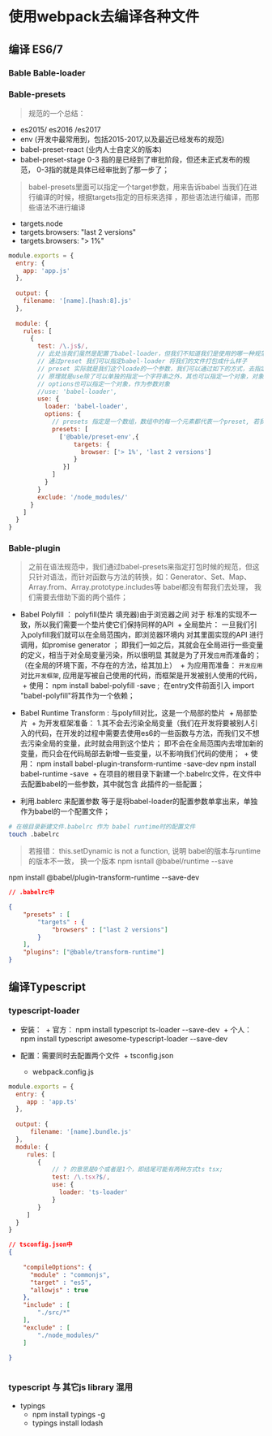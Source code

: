 # 使用webpack去编译各种文件

## 编译 ES6/7

### Bable  Bable-loader  

### Bable-presets

> 规范的一个总结：

* es2015/ es2016 /es2017
* env (开发中最常用到，包括2015-2017,以及最近已经发布的规范)
* babel-preset-react (业内人士自定义的版本)
* babel-preset-stage 0-3 指的是已经到了审批阶段，但还未正式发布的规范， 0-3指的就是具体已经审批到了那一步了；

> babel-presets里面可以指定一个target参数，用来告诉babel 当我们在进行编译的时候，根据targets指定的目标来选择 ，那些语法进行编译，而那些语法不进行编译
* targets.node
* targets.browsers: "last 2 versions"
* targets.browsers: "> 1%"




```js
module.exports = {
  entry: {
    app: 'app.js'
  },
  
  output: {
    filename: '[name].[hash:8].js'
  },
  
  module: {
    rules: [
      {
        test: /\.js$/,
        // 此处当我们虽然是配置了babel-loader，但我们不知道我们是使用的哪一种规范进行打包的，此时我们就需要用到我们的babel-presets
        // 通过preset 我们可以指定babel-loader 将我们的文件打包成什么样子
        // preset 实际就是我们这个loade的一个参数，我们可以通过如下的方式，去指定该参数;
        // 原理就是use除了可以单独的指定一个字符串之外，其也可以指定一个对象，对象属性loader指定我们要使用的loader, 通过对象属性options，我们可以向loader内部去传递参数，You can pass options to the loader by using the options property:
        // options也可以指定一个对象，作为参数对象
        //use: 'babel-loader',
        use: {
          loader: 'babel-loader',
          options: {
            // presets 指定是一个数组，数组中的每一个元素都代表一个preset, 若我们xiang为某个preset添加参数，则我们就不能去采用string(preset的名字)的形式，而是要采用数组的形式，数组的第一元素的preset是名称字符串，第二个元素指的是preset的参数对象；
            presets: [
              ['@bable/preset-env',{
                  targets: {
                    browser: ['> 1%', 'last 2 versions']
                  } 
               }]
            ]
          }
        }
        exclude: '/node_modules/'
      }
    ]
  }
}

```

### Bable-plugin

> 之前在语法规范中，我们通过babel-presets来指定打包时候的规范，但这只针对语法，而针对函数与方法的转换，如：Generator、Set、Map、Array.from、Array.prototype.includes等 babel都没有帮我们去处理， 我们需要去借助下面的两个插件；

* Babel Polyfill ： polyfill(垫片 填充器)由于浏览器之间 对于 标准的实现不一致，所以我们需要一个垫片使它们保持同样的API
  + 全局垫片： 一旦我们引入polyfill我们就可以在全局范围内，即浏览器环境内 对其里面实现的API 进行调用，如promise generator ； 即我们一如之后，其就会在全局进行一些变量的定义，相当于对全局变量污染，所以很明显 其就是为了开发`应用`而准备的；（在全局的环境下面，不存在的方法，给其加上）
  + 为应用而准备： `开发应用`对比`开发框架`, 应用是写被自己使用的代码，而框架是开发被别人使用的代码，
  + 使用： npm install babel-polyfill -save  ;  在entry文件前面引入 import "babel-polyfill"将其作为一个依赖；

* Babel Runtime Transform : 与polyfill对比，这是一个局部的垫片
  + 局部垫片
  + 为开发框架准备： 1.其不会去污染全局变量（我们在开发将要被别人引入的代码，在开发的过程中需要去使用es6的一些函数与方法，而我们又不想去污染全局的变量，此时就会用到这个垫片； 即不会在全局范围内去增加新的变量，而只会在代码局部去新增一些变量，以不影响我们代码的使用；
  + 使用： npm install babel-plugin-transform-runtime -save-dev  npm install babel-runtime -save 
  + 在项目的根目录下新建一个.babelrc文件，在文件中去配置babel的一些参数，其中就包含 此插件的一些配置；
  
 * 利用.bablerc 来配置参数 等于是将babel-loader的配置参数单拿出来，单独作为babel的一个配置文件；
 
 ```bash
 # 在根目录新建文件.babelrc 作为 babel runtime时的配置文件
 touch .babelrc
 
 ```
 
 > 若报错：  this.setDynamic is not a function, 说明 babel的版本与runtime 的版本不一致， 换一个版本 npm isntall @babel/runtime --save
 
 npm install @babel/plugin-transform-runtime --save-dev
 
```json
// .babelrc中

{
    "presets" : [
        "targets" : {
            "browsers" : ["last 2 versions"]
        }
    ],
    "plugins": ["@bable/transform-runtime"]
}

```

## 编译Typescript

### typescript-loader

* 安装： 
  + 官方： npm install typescript ts-loader --save-dev
  + 个人： npm install typescript awesome-typescript-loader --save-dev

* 配置：需要同时去配置两个文件
  + tsconfig.json
  + webpack.config.js

```js
module.exports = {
  entry: {
     app : 'app.ts'
  },
  
  output: {
      filename: '[name].bundle.js'
  },
  module: {
     rules: [
        {
            // ? 的意思是0个或者是1个，即结尾可能有两种方式ts tsx;
            test: /\.tsx?$/,
            use: {
              loader: 'ts-loader'
            }
        }
     ]
  }
}

```

```json
// tsconfig.json中
{
    
    "compileOptions": {
      "module" : "commonjs",
      "target" : "es5",
      "allowjs" : true
    },
    "include" : [
        "./src/*"
    ],
    "exclude" : [
        "./node_modules/"
    ]

}
 
```

### typescript 与 其它js library 混用

* typings
  + npm install typings -g 
  + typings install lodash

 
 








